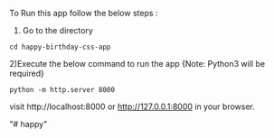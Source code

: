 To Run this app follow the below steps :

1) Go to the directory 
```
cd happy-birthday-css-app

```

2)Execute the below command to run the app {Note: Python3 will be required}

```
python -m http.server 8000
```

visit http://localhost:8000 or http://127.0.0.1:8000 in your browser.

"# happy" 
